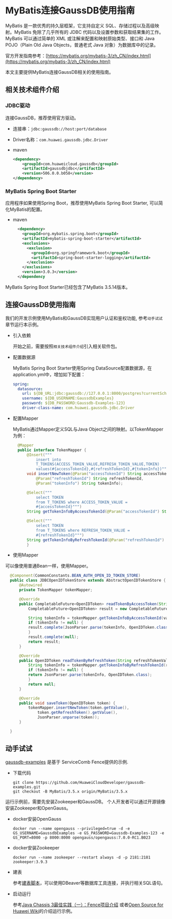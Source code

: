 # MyBatis连接GaussDB使用指南

MyBatis 是一款优秀的持久层框架，它支持自定义 SQL、存储过程以及高级映射。MyBatis 免除了几乎所有的 JDBC 代码以及设置参数和获取结果集的工作。MyBatis 可以通过简单的 XML 或注解来配置和映射原始类型、接口和 Java POJO（Plain Old Java Objects，普通老式 Java 对象）为数据库中的记录。

官方开发指南参考：[https://mybatis.org/mybatis-3/zh_CN/index.html](https://mybatis.org/mybatis-3/zh_CN/index.html)

本文主要提供MyBatis连接GaussDB相关的使用指南。

## 相关技术组件介绍

### JDBC驱动

连接GaussDB，推荐使用官方驱动。 

  * 连接串：`jdbc:gaussdb://host:port/database`

  * Driver名称：`com.huawei.gaussdb.jdbc.Driver`

  * maven

    ```xml
    <dependency>
        <groupId>com.huaweicloud.gaussdb</groupId>
        <artifactId>gaussdbjdbc</artifactId>
        <version>506.0.0.b058</version>
    </dependency>
    ```

### MyBatis Spring Boot Starter

应用程序如果使用Spring Boot，推荐使用MyBatis Spring Boot Starter, 可以简化MyBatis的配置。

  * maven

    ```xml
      <dependency>
        <groupId>org.mybatis.spring.boot</groupId>
        <artifactId>mybatis-spring-boot-starter</artifactId>
        <exclusions>
          <exclusion>
            <groupId>org.springframework.boot</groupId>
            <artifactId>spring-boot-starter-logging</artifactId>
          </exclusion>
        </exclusions>
        <version>3.0.3</version>
      </dependency
    ```

MyBatis Spring Boot Starter已经包含了MyBatis 3.5.14版本。

## 连接GaussDB使用指南

我们的开发示例使用MyBatis和GaussDB实现用户认证和鉴权功能, 参考`动手试试`章节运行本示例。

* 引入依赖

  开始之前，需要按照`相关技术组件介绍`引入相关软件包。

* 配置数据源

  MyBatis Spring Boot Starter使用Spring DataSource配置数据源，在application.yml中，增加如下配置：

  ```yml
  spring:
    datasource:
      url: ${DB_URL:jdbc:gaussdb://127.0.0.1:8000/postgres?currentSchema=authentication_server_db}
      username: ${DB_USERNAME:GaussdbExamples}
      password: ${DB_PASSWORD:Gaussdb-Examples-123}
      driver-class-name: com.huawei.gaussdb.jdbc.Driver
  ```

* 配置Mapper

  MyBatis通过Mapper定义SQL与Java Object之间的映射。以TokenMapper为例：

  ```java
    @Mapper
    public interface TokenMapper {
        @Insert("""
            insert into
            T_TOKENS(ACCESS_TOKEN_VALUE,REFRESH_TOKEN_VALUE,TOKEN)
            values(#{accessTokenId},#{refreshTokenId},#{tokenInfo})""")
        void insertNewToken(@Param("accessTokenId") String accessTokenId,
            @Param("refreshTokenId") String refreshTokenId,
            @Param("tokenInfo") String tokenInfo);

        @Select("""
            select TOKEN
            from T_TOKENS where ACCESS_TOKEN_VALUE =
            #{accessTokenId}""")
        String getTokenInfoByAccessTokenId(@Param("accessTokenId") String accessTokenId);

        @Select("""
            select TOKEN
            from T_TOKENS where REFRESH_TOKEN_VALUE =
            #{refreshTokenId}""")
        String getTokenInfoByRefreshTokenId(@Param("refreshTokenId") String refreshTokenId);
        }
  ```

* 使用Mapper

可以像使用普通Bean一样，使用Mapper。

  ```java
    @Component(CommonConstants.BEAN_AUTH_OPEN_ID_TOKEN_STORE)
    public class JDBCOpenIDTokenStore extends AbstractOpenIDTokenStore {
        @Autowired
        private TokenMapper tokenMapper;

        @Override
        public CompletableFuture<OpenIDToken> readTokenByAccessToken(String value) {
            CompletableFuture<OpenIDToken> result = new CompletableFuture<>();

            String tokenInfo = tokenMapper.getTokenInfoByAccessTokenId(value);
            if (tokenInfo != null) {
            result.complete(JsonParser.parse(tokenInfo, OpenIDToken.class));
            }
            result.complete(null);
            return result;
        }

        @Override
        public OpenIDToken readTokenByRefreshToken(String refreshTokenValue) {
            String tokenInfo = tokenMapper.getTokenInfoByRefreshTokenId(refreshTokenValue);
            if (tokenInfo != null) {
            return JsonParser.parse(tokenInfo, OpenIDToken.class);
            }
            return null;
        }

        @Override
        public void saveToken(OpenIDToken token) {
            tokenMapper.insertNewToken(token.getValue(),
                token.getRefreshToken().getValue(),
                JsonParser.unparse(token));
        }

    }
  ```

  ## 动手试试

[gaussdb-examples](https://github.com/HuaweiCloudDeveloper/gaussdb-examples) 是基于 ServiceComb Fence提供的示例. 

* 下载代码

  ```shell
  git clone https://github.com/HuaweiCloudDeveloper/gaussdb-examples.git
  git checkout -B MyBatis/3.5.x origin/MyBatis/3.5.x
  ```

运行示例前，需要先安装Zookeeper和GaussDB。 个人开发者可以通过开源镜像安装Zookeeper和OpenGauss。

* docker安装OpenGauss

  ```shell
  docker run --name opengauss --privileged=true -d -e GS_USERNAME=GaussdbExamples -e GS_PASSWORD=Gaussdb-Examples-123 -e GS_PORT=8000 -p 8000:8000 opengauss/opengauss:7.0.0-RC1.B023
  ```

  
* docker安装Zookeeper

  ```shell
  docker run --name zookeeper --restart always -d -p 2181:2181 zookeeper:3.9.3
  ```

* 建表

  参考[建表脚本](https://github.com/HuaweiCloudDeveloper/gaussdb-examples/tree/MyBatis/3.5.x/authentication-server/src/main/resources/sql/user.sql)，可以使用DBeaver等数据库工具连接，并执行相关SQL语句。

* 启动运行

  参考[Java Chassis 3最佳实践（一）：Fence项目介绍](https://bbs.huaweicloud.com/blogs/433423) 或者[Open Source for Huawei Wiki](https://gitcode.com/HuaweiCloudDeveloper/OpenSourceForHuaweiWiki)的介绍运行示例。
